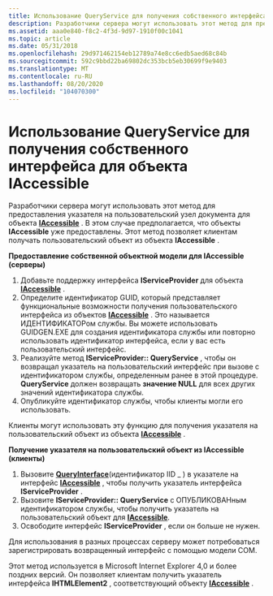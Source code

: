 ```yaml
---
title: Использование QueryService для получения собственного интерфейса для объекта IAccessible
description: Разработчики сервера могут использовать этот метод для предоставления указателя на пользовательский узел документа для объекта IAccessible. В этом случае предполагается, что объекты IAccessible уже предоставлены. Этот метод позволяет клиентам получать пользовательский объект из объекта IAccessible.
ms.assetid: aaa0e840-f8c2-4f3d-9d97-1910f00c1041
ms.topic: article
ms.date: 05/31/2018
ms.openlocfilehash: 29d971462154eb12789a74e8cc6edb5aed68c84b
ms.sourcegitcommit: 592c9bbd22ba69802dc353bcb5eb30699f9e9403
ms.translationtype: MT
ms.contentlocale: ru-RU
ms.lasthandoff: 08/20/2020
ms.locfileid: "104070300"
---
```

# <a name="use-queryservice-to-retrieve-a-native-interface-for-an-iaccessible-object"></a>Использование QueryService для получения собственного интерфейса для объекта IAccessible

Разработчики сервера могут использовать этот метод для предоставления указателя на пользовательский узел документа для объекта [**IAccessible**](/windows/desktop/api/oleacc/nn-oleacc-iaccessible) . В этом случае предполагается, что объекты **IAccessible** уже предоставлены. Этот метод позволяет клиентам получать пользовательский объект из объекта **IAccessible** .

**Предоставление собственной объектной модели для IAccessible (серверы)**

1.  Добавьте поддержку интерфейса **IServiceProvider** для объекта [**IAccessible**](/windows/desktop/api/oleacc/nn-oleacc-iaccessible) .
2.  Определите идентификатор GUID, который представляет функциональные возможности получения пользовательского интерфейса из объектов [**IAccessible**](/windows/desktop/api/oleacc/nn-oleacc-iaccessible) . Это называется ИДЕНТИФИКАТОРом службы. Вы можете использовать GUIDGEN.EXE для создания идентификатора службы или повторно использовать идентификатор интерфейса, если у вас есть пользовательский интерфейс.
3.  Реализуйте метод **IServiceProvider:: QueryService** , чтобы он возвращал указатель на пользовательский интерфейс при вызове с идентификатором службы, определенным ранее в этой процедуре. **QueryService** должен возвращать **значение NULL** для всех других значений идентификатора службы.
4.  Опубликуйте идентификатор службы, чтобы клиенты могли его использовать.

Клиенты могут использовать эту функцию для получения указателя на пользовательский объект из объекта [**IAccessible**](/windows/desktop/api/oleacc/nn-oleacc-iaccessible) .

**Получение указателя на пользовательский объект из IAccessible (клиенты)**

1.  Вызовите [**QueryInterface**](/windows/desktop/api/unknwn/nf-unknwn-iunknown-queryinterface(q))(идентификатор IID \_ ) в указателе на интерфейс [**IAccessible**](/windows/desktop/api/oleacc/nn-oleacc-iaccessible) , чтобы получить указатель интерфейса **IServiceProvider** .
2.  Вызовите **IServiceProvider:: QueryService** с ОПУБЛИКОВАНным идентификатором службы, чтобы получить указатель на пользовательский объект для [**IAccessible**](/windows/desktop/api/oleacc/nn-oleacc-iaccessible).
3.  Освободите интерфейс **IServiceProvider** , если он больше не нужен.

Для использования в разных процессах серверу может потребоваться зарегистрировать возвращенный интерфейс с помощью модели COM.

Этот метод используется в Microsoft Internet Explorer 4,0 и более поздних версий. Он позволяет клиентам получить указатель интерфейса **IHTMLElement2** , соответствующий объекту [**IAccessible**](/windows/desktop/api/oleacc/nn-oleacc-iaccessible) .

 

 